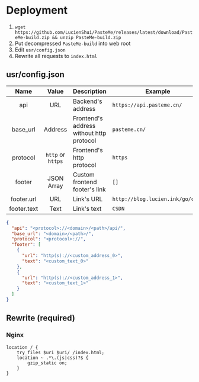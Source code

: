 # Deployment

1. `wget https://github.com/LucienShui/PasteMe/releases/latest/download/PasteMe-build.zip && unzip PasteMe-build.zip`
2. Put decompressed `PasteMe-build` into web root
3. Edit `usr/config.json`
4. Rewrite all requests to `index.html`

## usr/config.json

| Name | Value | Description | Example |
| :---: | :---: | --- | --- |
| api | URL | Backend's address | `https://api.pasteme.cn/` |
| base_url | Address | Frontend's address without http protocol | `pasteme.cn/` |
| protocol | `http` or `https` | Frontend's http protocol | `https` |
| footer | JSON Array | Custom frontend footer's link | `[]` |
| footer.url | URL | Link's URL | `http://blog.lucien.ink/go/csdn` |
| footer.text | Text | Link's text | `CSDN` |

```json
{
  "api": "<protocol>://<domain>/<path>/api/",
  "base_url": "<domain>/<path>/",
  "protocol": "<protocol>://",
  "footer": [
    {
      "url": "http(s)://<custom_address_0>",
      "text": "<custom_text_0>"
    },
    {
      "url": "http(s)://<custom_address_1>",
      "text": "<custom_text_1>"
    }
  ]
}
```

## Rewrite (required)

### Nginx

```
location / {
    try_files $uri $uri/ /index.html;
    location ~ .*\.(js|css)?$ {
        gzip_static on;
    }
}
```
